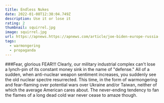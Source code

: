 ```yaml
---
title: Endless Nukes
date: 2022-01-08T12:38:04.749Z
description: Use it or lose it
rating: 2
thumbnail: squirrel.jpg
image: squirrel.jpg
url: https://apnews.https://apnews.com/article/joe-biden-europe-russia-china-ukraine-a7cc93ab7f9b546acb47034aab490841
tags:
  - warmongering
  - propaganda
---
```

###Fear, glorious FEAR!!!
Clearly, our military industrial complex can't lose a lynch-pin of its constant money sink in the name of "defense."  All of a sudden, when anti-nuclear weapon sentiment increases, you suddenly see the old nuclear spectre resurrected.  This time, in the form of warmongering and fear-flaming over potential wars over Ukraine and/or Taiwan, neither of which the average American cares about.  The never-ending tendency to fan the flames of a long dead cold war never cease to amaze though.